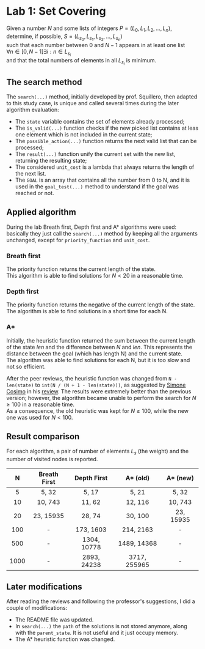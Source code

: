 # Lab 1: Set Covering

Given a number $N$ and some lists of integers $P = (L_0, L_1, L_2, ..., L_n)$,<br>
determine, if possible, $S = (L_{s_0}, L_{s_1}, L_{s_2}, ..., L_{s_n})$<br>
such that each number between $0$ and $N-1$ appears in at least one list<br>
$∀n ∈ [0, N-1] ∃i : n ∈ L_{s_i}$<br>
and that the total numbers of elements in all $L_{s_i}$ is minimum.

## The search method

The `search(...)` method, initially developed by prof. Squillero, then adapted to this study case, is unique and called several times during the later algorithm evaluation:
 - The `state` variable contains the set of elements already processed;
 - The `is_valid(...)` function checks if the new picked list contains at leas one element which is not included in the current state;
 - The `possible_action(...)` function returns the next valid list that can be processed;
 - The `result(...)` function unify the current set with the new list, returning the resulting state;
 - The considered `unit_cost` is a lambda that always returns the length of the next list.
 - The `GOAL` is an array that contains all the number from 0 to N, and it is used in the `goal_test(...)` method to understand if the goal was reached or not.

## Applied algorithm

During the lab Breath first, Depth first and A* algorithms were used: basically they just call the `search(...)` method by keeping all the arguments unchanged, except for `priority_function` and `unit_cost`.

### Breath first

The priority function returns the current length of the state.<br>
This algorithm is able to find solutions for $N < 20$ in a reasonable time.

### Depth first

The priority function returns the negative of the current length of the state.<br>
The algorithm is able to find solutions in a short time for each N.

### A*

Initially, the heuristic function returned the sum between the current length of the state $len$ and the difference between $N$ and $len$. This represents the distance between the goal (which has length N) and the current state.<br>
The algorithm was able to find solutions for each N, but it is too slow and not so efficient.

After the peer reviews, the heuristic function was changed from `N - len(state)` to `int(N / (N + 1 - len(state)))`, as suggested by [Simone Cosimo](https://github.com/simocosimo) in his [review](https://github.com/francescofiorella/computational_intelligence_2022_2023/issues/2). The results were extremely better than the previous version; however, the algorithm became unable to perform the search for $N ≥ 100$ in a reasonable time.<br>
As a consequence, the old heuristic was kept for $N ≥ 100$, while the new one was used for $N < 100$.

## Result comparison

For each algorithm, a pair of number of elements $L_s$ (the weight) and the number of visited nodes is reported.

|   N   | Breath First | Depth First |   A* (old)   | A* (new)  |
| :---: | :----------: | :---------: | :----------: | :-------: |
|   5   |    5, 32     |    5, 17    |    5, 21     |   5, 32   |
|  10   |   10, 743    |   11, 62    |   12, 116    |  10, 743  |
|  20   |  23, 15935   |   28, 74    |   30, 100    | 23, 15935 |
|  100  |      -       |  173, 1603  |  214, 2163   |     -     |
|  500  |      -       | 1304, 10778 | 1489, 14368  |     -     |
| 1000  |      -       | 2893, 24238 | 3717, 255965 |     -     |

## Later modifications

After reading the reviews and following the professor's suggestions, I did a couple of modifications:
- The README file was updated.
- In `search(...)` the `path` of the solutions is not stored anymore, along with the `parent_state`. It is not useful and it just occupy memory.
- The A* heuristic function was changed.
